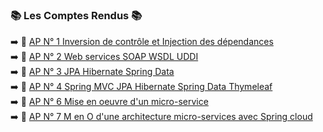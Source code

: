 ### :books: Les Comptes Rendus :books:
:arrow_right:	:memo: [AP N° 1 Inversion de contrôle et Injection des dépendances](https://github.com/Najat-ESSAYYAD/Architecture_JEE_-_Middlewares/blob/main/AP%20N%C2%B0%201%20Inversion%20de%20contr%C3%B4le%20et%20Injection%20des%20d%C3%A9pendances/JEE_Najat_ES-SAYYAD_GLSID.pdf)   
:arrow_right:	:memo: [AP N° 2 Web services SOAP WSDL UDDI](https://github.com/Najat-ESSAYYAD/Architecture_JEE_-_Middlewares/blob/main/AP%20N%C2%B0%203%20%20JPA%20Hibernate%20Spring%20Data/ES-SAYYAD_Najat_Activit%C3%A9%20Pratique%20N%C2%B03_GLSID.pdf)  
:arrow_right:	:memo: [AP N° 3  JPA Hibernate Spring Data](https://github.com/Najat-ESSAYYAD/Architecture_JEE_-_Middlewares/blob/main/AP%20N%C2%B0%203%20%20JPA%20Hibernate%20Spring%20Data/ES-SAYYAD_Najat_Activit%C3%A9%20Pratique%20N%C2%B03_GLSID.pdf)   
:arrow_right:	:memo: [AP N° 4  Spring MVC JPA Hibernate Spring Data Thymeleaf](https://github.com/Najat-ESSAYYAD/Architecture_JEE_-_Middlewares/blob/main/AP%20N%C2%B0%204%20%20Spring%20MVC%20JPA%20Hibernate%20Spring%20Data%20Thymeleaf/ES-SAYYAD_Najat_Activit%C3%A9%20Pratique%20N%C2%B04_GLSID.pdf)  
:arrow_right:	:memo: [AP N° 6  Mise en oeuvre d'un micro-service](https://github.com/Najat-ESSAYYAD/Architecture_JEE_-_Middlewares/blob/main/AP%20N%C2%B0%206%20%20Mise%20en%20oeuvre%20d'un%20micro-service/ES-SAYYAD_Najat_Activit%C3%A9%20Pratique%20N%C2%B06_GLSID%20.pdf)  
:arrow_right:	:memo: [AP N° 7 M en O d'une architecture micro-services avec Spring cloud](https://github.com/Najat-ESSAYYAD/Architecture_JEE_-_Middlewares/blob/main/AP%20N%C2%B0%206%20%20Mise%20en%20oeuvre%20d'un%20micro-service/ES-SAYYAD_Najat_Activit%C3%A9%20Pratique%20N%C2%B07_GLSID.pdf)
